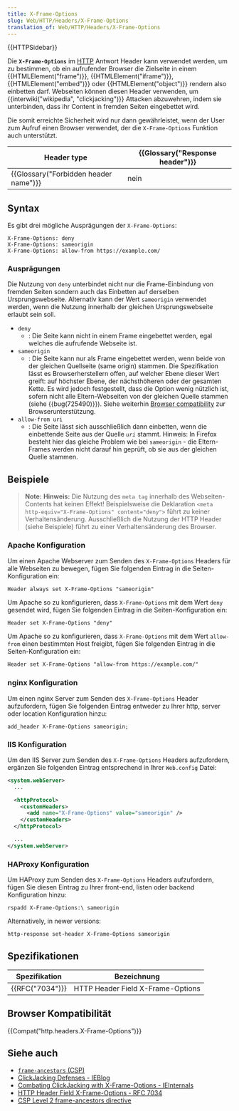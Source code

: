 ```yaml
---
title: X-Frame-Options
slug: Web/HTTP/Headers/X-Frame-Options
translation_of: Web/HTTP/Headers/X-Frame-Options
---
```

{{HTTPSidebar}}

Die **`X-Frame-Options`** im [HTTP](/de/docs/Web/HTTP) Antwort Header kann verwendet werden, um zu bestimmen, ob ein aufrufender Browser die Zielseite in einem {{HTMLElement("frame")}}, {{HTMLElement("iframe")}}, {{HTMLElement("embed")}} oder {{HTMLElement("object")}} rendern also einbetten darf. Webseiten können diesen Header verwenden, um {{interwiki("wikipedia", "clickjacking")}} Attacken abzuwehren, indem sie unterbinden, dass ihr Content in fremden Seiten eingebettet wird.

Die somit erreichte Sicherheit wird nur dann gewährleistet, wenn der User zum Aufruf einen Browser verwendet, der die `X-Frame-Options` Funktion auch unterstützt.

| Header type                                      | {{Glossary("Response header")}} |
| ------------------------------------------------ | ---------------------------------------- |
| {{Glossary("Forbidden header name")}} | nein                                     |

## Syntax

Es gibt drei mögliche Ausprägungen der `X-Frame-Options`:

    X-Frame-Options: deny
    X-Frame-Options: sameorigin
    X-Frame-Options: allow-from https://example.com/

### Ausprägungen

Die Nutzung von `deny` unterbindet nicht nur die Frame-Einbindung von fremden Seiten sondern auch das Einbetten auf derselben Ursprungswebseite. Alternativ kann der Wert `sameorigin` verwendet werden, wenn die Nutzung innerhalb der gleichen Ursprungswebseite erlaubt sein soll.

- `deny`
  - : Die Seite kann nicht in einem Frame eingebettet werden, egal welches die aufrufende Webseite ist.
- `sameorigin`
  - : Die Seite kann nur als Frame eingebettet werden, wenn beide von der gleichen Quellseite (same origin) stammen. Die Spezifikation lässt es Browserherstellern offen, auf welcher Ebene dieser Wert greift: auf höchster Ebene, der nächsthöheren oder der gesamten Kette. Es wird jedoch festgestellt, dass die Option wenig nützlich ist, sofern nicht alle Eltern-Webseiten von der gleichen Quelle stammen (siehe {{bug(725490)}}). Siehe weiterhin [Browser compatibility](#browser_compatibility) zur Browserunterstützung.
- `allow-from uri`
  - : Die Seite lässt sich ausschließlich dann einbetten, wenn die einbettende Seite aus der Quelle _`uri`_ stammt. Hinweis: In Firefox besteht hier das gleiche Problem wie bei `sameorigin` - die Eltern-Frames werden nicht darauf hin geprüft, ob sie aus der gleichen Quelle stammen.

## Beispiele

> **Note:** **Hinweis:** Die Nutzung des `meta tag` innerhalb des Webseiten-Contents hat keinen Effekt! Beispielsweise die Deklaration `<meta http-equiv="X-Frame-Options" content="deny">` führt zu keiner Verhaltensänderung. Ausschließlich die Nutzung der HTTP Header (siehe Beispiele) führt zu einer Verhaltensänderung des Browser.

### Apache Konfiguration

Um einen Apache Webserver zum Senden des `X-Frame-Options` Headers für alle Webseiten zu bewegen, fügen Sie folgenden Eintrag in die Seiten-Konfiguration ein:

    Header always set X-Frame-Options "sameorigin"

Um Apache so zu konfigurieren, dass `X-Frame-Options` mit dem Wert `deny` gesendet wird, fügen Sie folgenden Eintrag in die Seiten-Konfiguration ein:

```html
Header set X-Frame-Options "deny"
```

Um Apache so zu konfigurieren, dass `X-Frame-Options` mit dem Wert `allow-from` einen bestimmten Host freigibt, fügen Sie folgenden Eintrag in die Seiten-Konfiguration ein:

```html
Header set X-Frame-Options "allow-from https://example.com/"
```

### nginx Konfiguration

Um einen nginx Server zum Senden des `X-Frame-Options` Header aufzufordern, fügen Sie folgenden Eintrag entweder zu Ihrer http, server oder location Konfiguration hinzu:

    add_header X-Frame-Options sameorigin;

### IIS Konfiguration

Um den IIS Server zum Senden des `X-Frame-Options` Headers aufzufordern, ergänzen Sie folgenden Eintrag entsprechend in Ihrer `Web.config` Datei:

```xml
<system.webServer>
  ...

  <httpProtocol>
    <customHeaders>
      <add name="X-Frame-Options" value="sameorigin" />
    </customHeaders>
  </httpProtocol>

  ...
</system.webServer>
```

### HAProxy Konfiguration

Um HAProxy zum Senden des `X-Frame-Options` Headers aufzufordern, fügen Sie diesen Eintrag zu Ihrer front-end, listen oder backend Konfiguration hinzu:

    rspadd X-Frame-Options:\ sameorigin

Alternatively, in newer versions:

```html
http-response set-header X-Frame-Options sameorigin
```

## Spezifikationen

| Spezifikation        | Bezeichnung                       |
| -------------------- | --------------------------------- |
| {{RFC("7034")}} | HTTP Header Field X-Frame-Options |

## Browser Kompatibilität

{{Compat("http.headers.X-Frame-Options")}}

## Siehe auch

- [`frame-ancestors` (CSP)](https://developer.mozilla.org/docs/Web/HTTP/Headers/Content-Security-Policy/frame-ancestors)
- [ClickJacking Defenses - IEBlog](https://blogs.msdn.com/b/ie/archive/2009/01/27/ie8-security-part-vii-clickjacking-defenses.aspx)
- [Combating ClickJacking with X-Frame-Options - IEInternals](https://blogs.msdn.com/b/ieinternals/archive/2010/03/30/combating-clickjacking-with-x-frame-options.aspx)
- [HTTP Header Field X-Frame-Options - RFC 7034](https://tools.ietf.org/html/rfc7034)
- [CSP Level 2 frame-ancestors directive](https://w3c.github.io/webappsec/specs/content-security-policy/#directive-frame-ancestors)
